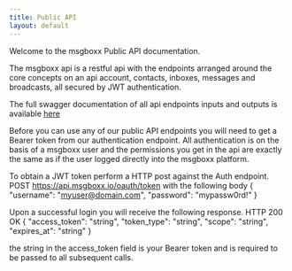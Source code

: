```yaml
---
title: Public API
layout: default
---
```


Welcome to the msgboxx Public API documentation.

The msgboxx api is a restful api with the endpoints arranged around the core concepts on an api account, contacts, inboxes, messages and broadcasts, all secured by JWT authentication.

The full swagger documentation of all api endpoints inputs and outputs is available <a href="https://developer.msgboxx.io">here</a>

Before you can use any of our public API endpoints you will need to get a Bearer token from our authentication endpoint. All authentication is on the basis of a msgboxx user and the permissions you get in the api are exactly the same as if the user logged directly into the msgboxx platform. 

To obtain a JWT token perform a HTTP post against the Auth endpoint.
POST https://api.msgboxx.io/oauth/token
with the following body
{
  "username": "myuser@domain.com",
  "password": "mypassw0rd!"
}

Upon a successful login you will receive the following response.
HTTP 200 OK
{
  "access_token": "string",
  "token_type": "string",
  "scope": "string",
  "expires_at": "string"
}

the string in the access_token field is your Bearer token and is required to be passed to all subsequent calls. 


